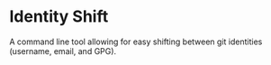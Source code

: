# Identity Shift
A command line tool allowing for easy shifting between git identities (username, email, and GPG).
